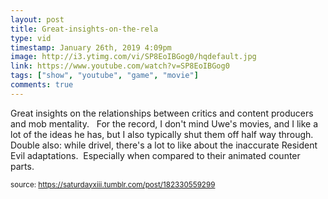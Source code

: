 ```yaml
---
layout: post
title: Great-insights-on-the-rela
type: vid
timestamp: January 26th, 2019 4:09pm
image: http://i3.ytimg.com/vi/SP8EoIBGog0/hqdefault.jpg
link: https://www.youtube.com/watch?v=SP8EoIBGog0
tags: ["show", "youtube", "game", "movie"]
comments: true
---
```

    
Great insights on the relationships between critics and content producers and mob mentality.  
For the record, I don't mind Uwe's movies, and I like a lot of the ideas he has, but I also typically shut them off half way through.
Double also: while drivel, there's a lot to like about the inaccurate Resident Evil adaptations.  Especially when compared to their animated counter parts.
 
  
<small>source: https://saturdayxiii.tumblr.com/post/182330559299</small>